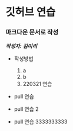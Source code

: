# 깃허브 연습 #
### 마크다운 문서로 작성 ###
___작성자: 김미리___
* 작성방법
	1. a
	2. b
	3. 220321 연습

* pull 연습
* pull 연습 2
* pull 연습 3333333333

